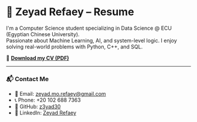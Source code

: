# 📄 Zeyad Refaey – Resume

I'm a Computer Science student specializing in Data Science @ ECU (Egyptian Chinese University).  
Passionate about Machine Learning, AI, and system-level logic. I enjoy solving real-world problems with Python, C++, and SQL.

🔗 [**Download my CV (PDF)**](https://github.com/z3yad30/resume/raw/main/CV.pdf)

---

### 📬 Contact Me

- 📧 Email: [zeyad.mo.refaey@gmail.com](mailto:zeyad.mo.refaey@gmail.com)  
- 📞 Phone: +20 102 688 7363  
- 🧠 GitHub: [z3yad30](https://github.com/z3yad30)  
- 💼 LinkedIn: [Zeyad Refaey](https://www.linkedin.com/in/zeyadrefaey)
